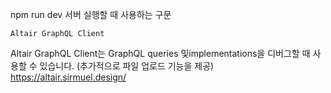 npm run dev
서버 실행할 때 사용하는 구문

    Altair GraphQL Client

Altair GraphQL Client는 GraphQL queries 및implementations을 디버그할 때 사용할 수 있습니다. (추가적으로 파일 업로드 기능을 제공)
https://altair.sirmuel.design/
